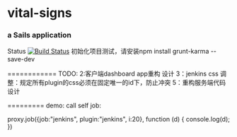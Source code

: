 # vital-signs
### a Sails application
Status [![Build Status](https://travis-ci.org/greengerong/vital-signs.png?branch=master)](https://travis-ci.org/greengerong/vital-signs)
初始化项目测试，请安装npm install grunt-karma --save-dev

============
TODO:
2:客户端dashboard app重构 设计
3：jenkins css 调整：规定所有plugin的css必须在固定唯一的id下，防止冲突
5：重构服务端代码 设计


=========
demo:
call self job:

 proxy.job({job:"jenkins", plugin:"jenkins", i:20}, function (d) {
        console.log(d);
    })